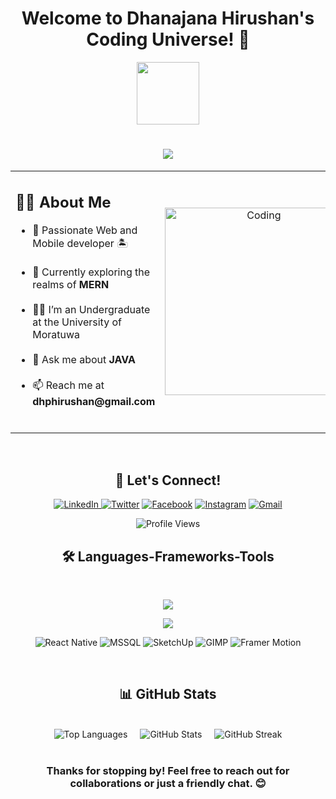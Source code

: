 <h1 align="center">
  Welcome to Dhanajana Hirushan's Coding Universe! 🚀
</h1>
<p align="center" ><img  src = "https://github.com/7oSkaaa/7oSkaaa/blob/main/Images/about_me.gif?raw=true" width = 100px></p>
<h1 align="center">
    <img src="https://readme-typing-svg.herokuapp.com/?font=Righteous&size=35&center=true&vCenter=true&width=500&height=70&duration=4000&lines=Hi+There!+👋;+I'm+Dhananjana+Hirushan!;" />
</h1>
<table align="center">
  <tr>
    <td width="70%">
      <h2>🧑‍💻 About Me</h2>
      <ul>
        <li>🌟 Passionate Web and Mobile developer 🏝️</li><br>
        <li>🌱 Currently exploring the realms of <b>MERN</b></li><br>
        <li>🧑‍🎓 I’m an Undergraduate at the University of Moratuwa</li><br>
        <li>💬 Ask me about <b>JAVA</b></li><br>
        <li>📫 Reach me at <b>dhphirushan@gmail.com</b></li><br>
      </ul>
    </td>
     <td width="30%" align="center">
      <img src="https://cdn.dribbble.com/users/1162077/screenshots/3848914/programmer.gif" alt="Coding" width="300">
    </td>
  </tr>
</table>
<br>
<h2 align="center">🤝 Let's Connect!</h2>

<p align="center">
  <a href="https://www.linkedin.com/in/dhananjana-hirushan-70992625b/" target="_blank">
    <img src="https://img.shields.io/badge/LinkedIn-0077B5?style=for-the-badge&logo=linkedin&logoColor=white" alt="LinkedIn" />
  </a>
 <a href="https://twitter.com/hirushan2001" target="_blank"><img src="https://img.shields.io/badge/Twitter-1DA1F2?style=for-the-badge&logo=twitter&logoColor=white" alt="Twitter" /></a>
  <a href="https://fb.com/hirusan2001" target="_blank"><img src="https://img.shields.io/badge/Facebook-1877F2?style=for-the-badge&logo=facebook&logoColor=white" alt="Facebook" /></a>
  <a href="https://instagram.com/hirushan_2001" target="_blank"><img src="https://img.shields.io/badge/Instagram-E4405F?style=for-the-badge&logo=instagram&logoColor=white" alt="Instagram" /></a>
  <a href="mailto:dhphirushan@gmail.com"><img src="https://img.shields.io/badge/Gmail-D14836?style=for-the-badge&logo=gmail&logoColor=white" alt="Gmail" /></a>
</p>

<div align="center">
  <img src="https://komarev.com/ghpvc/?username=hirushan2001&label=Profile%20views&color=0e75b6&style=flat" alt="Profile Views" />
</div>


<h2 align="center">🛠️ Languages-Frameworks-Tools</h2>
<br>
<p align="center">
  <img src="https://skillicons.dev/icons?i=react,nodejs,js,html,css,express,java,cpp,c,mysql,mongodb,git" />
</p>
<p align="center">
  <img src="https://skillicons.dev/icons?i=vscode,visualstudio,androidstudio,idea,figma,blender,github,postman,vercel,vite" />
</p>
<p align="center">
  <img src="https://img.shields.io/badge/React_Native-20232A?style=for-the-badge&logo=react&logoColor=61DAFB" alt="React Native"/>
  <img src="https://img.shields.io/badge/MSSQL-CC2927?style=for-the-badge&logo=microsoft%20sql%20server&logoColor=white" alt="MSSQL"/>
  <img src="https://img.shields.io/badge/SketchUp-005F9E?style=for-the-badge&logo=sketchup&logoColor=white" alt="SketchUp"/>
  <img src="https://img.shields.io/badge/GIMP-5C5543?style=for-the-badge&logo=gimp&logoColor=white" alt="GIMP"/>
  <img src="https://img.shields.io/badge/Framer_Motion-0055FF?style=for-the-badge&logo=framer&logoColor=white" alt="Framer Motion"/>
</p>
<br>
<h2 align="center">📊 GitHub Stats</h2>
<br>
<div align="center" style="display: flex; justify-content: center; gap: 20px; flex-wrap: wrap;">
  <img src="https://github-readme-stats.vercel.app/api/top-langs?username=hirushan2001&show_icons=true&locale=en&layout=compact&theme=radical" alt="Top Languages" />
  <img src="https://github-readme-stats.vercel.app/api?username=hirushan2001&show_icons=true&locale=en&theme=radical" alt="GitHub Stats" />
  <img src="https://github-readme-streak-stats.herokuapp.com/?user=hirushan2001&theme=radical" alt="GitHub Streak" />
</div>
<br>
<h3 align="center">Thanks for stopping by! Feel free to reach out for collaborations or just a friendly chat. 😊</h3>
